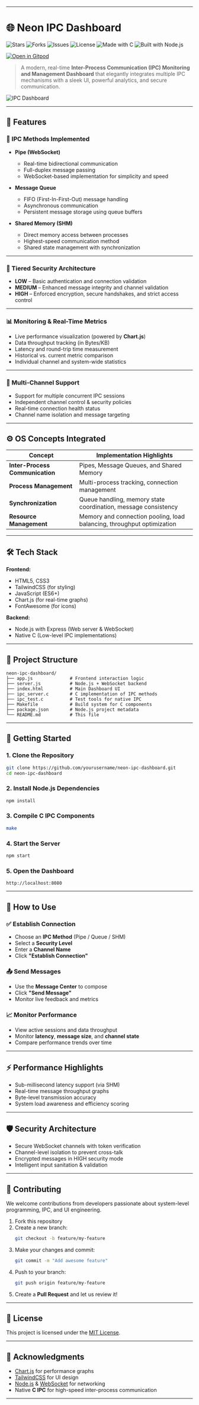 
---

# 🌐 Neon IPC Dashboard

![Stars](https://img.shields.io/github/stars/yourusername/neon-ipc-dashboard?style=flat-square)
![Forks](https://img.shields.io/github/forks/yourusername/neon-ipc-dashboard?style=flat-square)
![Issues](https://img.shields.io/github/issues/yourusername/neon-ipc-dashboard?style=flat-square)
![License](https://img.shields.io/github/license/yourusername/neon-ipc-dashboard?style=flat-square)
![Made with C](https://img.shields.io/badge/made%20with-C-blue.svg?style=flat-square)
![Built with Node.js](https://img.shields.io/badge/Built%20With-Node.js-green?style=flat-square)

[![Open in Gitpod](https://img.shields.io/badge/Gitpod-Open%20in%20Gitpod-orange?logo=gitpod&style=for-the-badge)](https://gitpod.io/#https://github.com/yourusername/neon-ipc-dashboard)

> A modern, real-time **Inter-Process Communication (IPC) Monitoring and Management Dashboard** that elegantly integrates multiple IPC mechanisms with a sleek UI, powerful analytics, and secure communication.

![IPC Dashboard](https://your-screenshot-url.png)

---

## 🚀 Features

### 🔗 IPC Methods Implemented

- **Pipe (WebSocket)**
  - Real-time bidirectional communication
  - Full-duplex message passing
  - WebSocket-based implementation for simplicity and speed

- **Message Queue**
  - FIFO (First-In-First-Out) message handling
  - Asynchronous communication
  - Persistent message storage using queue buffers

- **Shared Memory (SHM)**
  - Direct memory access between processes
  - Highest-speed communication method
  - Shared state management with synchronization

---

### 🔐 Tiered Security Architecture

- **LOW** – Basic authentication and connection validation
- **MEDIUM** – Enhanced message integrity and channel validation
- **HIGH** – Enforced encryption, secure handshakes, and strict access control

---

### 📊 Monitoring & Real-Time Metrics

- Live performance visualization (powered by **Chart.js**)
- Data throughput tracking (in Bytes/KB)
- Latency and round-trip time measurement
- Historical vs. current metric comparison
- Individual channel and system-wide statistics

---

### 🔌 Multi-Channel Support

- Support for multiple concurrent IPC sessions
- Independent channel control & security policies
- Real-time connection health status
- Channel name isolation and message targeting

---

## ⚙️ OS Concepts Integrated

| Concept              | Implementation Highlights                                     |
|----------------------|---------------------------------------------------------------|
| **Inter-Process Communication** | Pipes, Message Queues, and Shared Memory                              |
| **Process Management**           | Multi-process tracking, connection management                        |
| **Synchronization**             | Queue handling, memory state coordination, message consistency       |
| **Resource Management**         | Memory and connection pooling, load balancing, throughput optimization |

---

## 🛠️ Tech Stack

**Frontend:**
- HTML5, CSS3
- TailwindCSS (for styling)
- JavaScript (ES6+)
- Chart.js (for real-time graphs)
- FontAwesome (for icons)

**Backend:**
- Node.js with Express (Web server & WebSocket)
- Native C (Low-level IPC implementations)

---

## 📁 Project Structure

```
neon-ipc-dashboard/
├── app.js              # Frontend interaction logic
├── server.js           # Node.js + WebSocket backend
├── index.html          # Main Dashboard UI
├── ipc_server.c        # C implementation of IPC methods
├── ipc_test.c          # Test tools for native IPC
├── Makefile            # Build system for C components
├── package.json        # Node.js project metadata
└── README.md           # This file
```

---

## 🔧 Getting Started

### 1. Clone the Repository
```bash
git clone https://github.com/yourusername/neon-ipc-dashboard.git
cd neon-ipc-dashboard
```

### 2. Install Node.js Dependencies
```bash
npm install
```

### 3. Compile C IPC Components
```bash
make
```

### 4. Start the Server
```bash
npm start
```

### 5. Open the Dashboard
```
http://localhost:8080
```

---

## 🧪 How to Use

### ✅ Establish Connection
- Choose an **IPC Method** (Pipe / Queue / SHM)
- Select a **Security Level**
- Enter a **Channel Name**
- Click **"Establish Connection"**

### 📤 Send Messages
- Use the **Message Center** to compose
- Click **"Send Message"**
- Monitor live feedback and metrics

### 📈 Monitor Performance
- View active sessions and data throughput
- Monitor **latency**, **message size**, and **channel state**
- Compare performance trends over time

---

## ⚡ Performance Highlights

- Sub-millisecond latency support (via SHM)
- Real-time message throughput graphs
- Byte-level transmission accuracy
- System load awareness and efficiency scoring

---

## 🛡️ Security Architecture

- Secure WebSocket channels with token verification
- Channel-level isolation to prevent cross-talk
- Encrypted messages in HIGH security mode
- Intelligent input sanitation & validation

---

## 🤝 Contributing

We welcome contributions from developers passionate about system-level programming, IPC, and UI engineering.

1. Fork this repository  
2. Create a new branch:
   ```bash
   git checkout -b feature/my-feature
   ```
3. Make your changes and commit:
   ```bash
   git commit -m "Add awesome feature"
   ```
4. Push to your branch:
   ```bash
   git push origin feature/my-feature
   ```
5. Create a **Pull Request** and let us review it!

---

## 📜 License

This project is licensed under the [MIT License](LICENSE).

---

## 🙌 Acknowledgments

- [Chart.js](https://www.chartjs.org/) for performance graphs  
- [TailwindCSS](https://tailwindcss.com/) for UI design  
- [Node.js](https://nodejs.org/) & [WebSocket](https://developer.mozilla.org/en-US/docs/Web/API/WebSockets_API) for networking  
- Native **C IPC** for high-speed inter-process communication  

---
